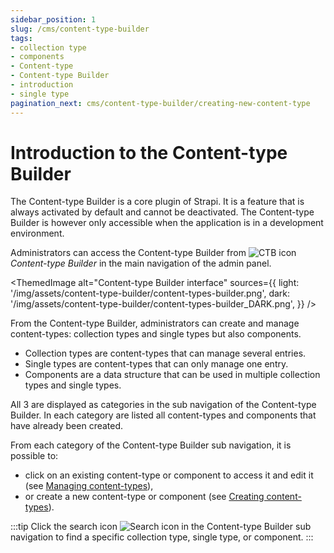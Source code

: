 ```yaml
---
sidebar_position: 1
slug: /cms/content-type-builder
tags:
- collection type
- components
- Content-type
- Content-type Builder
- introduction
- single type 
pagination_next: cms/content-type-builder/creating-new-content-type
---
```


# Introduction to the Content-type Builder

The Content-type Builder is a core plugin of Strapi. It is a feature that is always activated by default and cannot be deactivated. The Content-type Builder is however only accessible when the application is in a development environment.

Administrators can access the Content-type Builder from ![CTB icon](/img/assets/icons/v5/Layout.svg) _Content-type Builder_ in the main navigation of the admin panel.

<ThemedImage
  alt="Content-type Builder interface"
  sources={{
    light: '/img/assets/content-type-builder/content-types-builder.png',
    dark: '/img/assets/content-type-builder/content-types-builder_DARK.png',
  }}
/>

From the Content-type Builder, administrators can create and manage content-types: collection types and single types but also components.

- Collection types are content-types that can manage several entries.
- Single types are content-types that can only manage one entry.
- Components are a data structure that can be used in multiple collection types and single types.

All 3 are displayed as categories in the sub navigation of the Content-type Builder. In each category are listed all content-types and components that have already been created.

From each category of the Content-type Builder sub navigation, it is possible to:

- click on an existing content-type or component to access it and edit it (see [Managing content-types](/cms/content-type-builder/managing-content-types)),
- or create a new content-type or component (see [Creating content-types](/cms/content-type-builder/creating-new-content-type)).

:::tip
Click the search icon ![Search icon](/img/assets/icons/v5/Search.svg) in the Content-type Builder sub navigation to find a specific collection type, single type, or component.
:::
